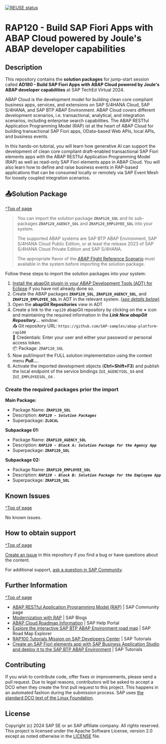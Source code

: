 [![REUSE status](https://api.reuse.software/badge/github.com/SAP-samples/abap-platform-rap120)](https://api.reuse.software/info/github.com/SAP-samples/abap-platform-rap120)

# RAP120 - Build SAP Fiori Apps with ABAP Cloud powered by Joule's ABAP developer capabilities

## Description

This repository contains the **solution packages** for jump-start session called **AD180 - Build SAP Fiori Apps with ABAP Cloud powered by Joule's ABAP developer capabilities** at SAP TechEd Virtual 2024.

ABAP Cloud is the development model for building clean core compliant business apps, services, and extensions on SAP S/4HANA Cloud, SAP S/4HANA, and SAP BTP ABAP Environment. ABAP Cloud covers different development scenarios, i.e. transactional, analytical, and integration scenarios, including enterprise search capabilities. The ABAP RESTful Application Programming Model (RAP) ist at the heart of ABAP Cloud for building transactional SAP Fiori apps, OData-based Web APIs, local APIs, and business events.

In this hands-on tutorial, you will learn how generative AI can support the development of clean core compliant draft-enabled transactional SAP Fiori elements apps with the ABAP RESTful Application Programming Model (RAP) as well as read-only SAP Fiori elements apps in ABAP Cloud. You will also learn how to define and raise business events in RAP-based applications that can be consumed locally or remotely via SAP Event Mesh for loosely coupled integration scenarios.


## 📤Solution Package
[^Top of page](#)

> You can import the solution package **`ZRAP120_SOL`** and its sub-packages **`ZRAP120_AGENCY_SOL`** and **`ZRAP120_EMPLOYEE_SOL`** into your system. 
>
> The supported ABAP systems are SAP BTP ABAP Environment, SAP S/4HANA Cloud Public Edition, or at least the release 2023 of SAP S/4HANA Cloud Private Edition and SAP S/4HANA. 
> 
> The appropriate flavor of the [ABAP Flight Reference Scenario](https://github.com/SAP-samples/abap-platform-refscen-flight) must available in the system before importing the solution package.

Follow these steps to import the solution packages into your system:

1. [Install the abapGit plugin in your ABAP Development Tools (ADT) for Eclipse](https://developers.sap.com/tutorials/abap-install-abapgit-plugin.html) if you have not already done so.
2. Create the ABAP packages **`ZRAP120_SOL`**, **`ZRAP120_AGENCY_SOL`**, and **`ZRAP120_EMPLOYEE_SOL`** in ADT in the relevant system. [(_see details below_)](https://github.tools.sap/ABAP-Product-Management/rap120/blob/main/README.md#create-the-required-packages-prior-the-import)
3. Open the **abapGit Repositories** view in ADT 
4. Create a link to the `rap120` abapGit repository by clicking on the **+** icon and maintaining the required information in the _**Link New abapGit Repository...**_ window:    
    📤 Git repository URL: `https://github.com/SAP-samples/abap-platform-rap100`  
    👤 Credentials: Enter your user and either your password or personal access token.   
    📦 Package: `ZRAP120_SOL`
5. Now pull/import the FULL solution implementation using the context menu _**Pull...**_.
6. Activate the imported development objects (**Ctrl+Shift+F3**) and publish the local endpoint of the service bindings `ZUI_AGENCYSOL_O4` and `ZUI_EMPLOYEESOL_O4` .

### Create the required packages prior the import

**Main Package:**
- Package Name: **`ZRAP120_SOL`**
- Description: _**`RAP120 - Solution Packages`**_
- Superpackage: **`ZLOCAL`**

**Subpackage 01:**
- Package Name: **`ZRAP120_AGENCY_SOL`**
- Description: _**`RAP120 - Block A: Solution Package for the Agency App`**_
- Superpackage: **`ZRAP120_SOL`**

**Subpackage 02:** 
- Package Name: **`ZRAP120_EMPLOYEE_SOL`**
- Description: _**`RAP120 - Block B: Solution Package for the Employee App`**_
- Superpackage: **`ZRAP120_SOL`**

## Known Issues
[^Top of page](#)

No known issues. 

## How to obtain support
[^Top of page](#)

[Create an issue](../../issues) in this repository if you find a bug or have questions about the content.
 
For additional support, [ask a question in SAP Community](https://answers.sap.com/questions/ask.html).

## Further Information
[^Top of page](#)

 - [ABAP RESTful Application Programming Model (RAP)](https://community.sap.com/topics/abap/rap) | SAP Community page   
 - [Modernization with RAP](https://blogs.sap.com/2021/10/18/modernization-with-rap/) | SAP Blogs
 - [ABAP Cloud Roadmap Information](https://help.sap.com/docs/abap-cross-product/roadmap-info/ui-services) | SAP Help Portal
 - [Explore the interactive SAP BTP ABAP Environment road map](https://roadmaps.sap.com/board?range=CURRENT-LAST&PRODUCT=6EAE8B28C5D91EDA9FF40F3CC2DBE0E6&PRODUCT=73555000100800001164) | SAP Road Map Explorer
 - [RAP100 Tutorials Mission on SAP Developers Center](https://developers.sap.com/mission.sap-fiori-abap-rap100.html) | SAP Tutorials
 - [Create an SAP Fiori elements app with SAP Business Application Studio and deploy it to the SAP BTP ABAP Environment](https://developers.sap.com/tutorials/abap-environment-deploy-fiori-elements-ui.html) | SAP Tutorials

## Contributing
If you wish to contribute code, offer fixes or improvements, please send a pull request. Due to legal reasons, contributors will be asked to accept a DCO when they create the first pull request to this project. This happens in an automated fashion during the submission process. SAP uses [the standard DCO text of the Linux Foundation](https://developercertificate.org/).

## License
Copyright (c) 2024 SAP SE or an SAP affiliate company. All rights reserved. This project is licensed under the Apache Software License, version 2.0 except as noted otherwise in the [LICENSE](LICENSE) file.
